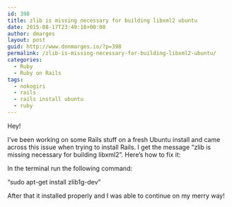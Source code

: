 ```yaml
---
id: 398
title: zlib is missing necessary for building libxml2 ubuntu
date: 2015-08-17T23:49:18+00:00
author: dmarges
layout: post
guid: http://www.donmarges.io/?p=398
permalink: /zlib-is-missing-necessary-for-building-libxml2-ubuntu/
categories:
  - Ruby
  - Ruby on Rails
tags:
  - nokogiri
  - rails
  - rails install ubuntu
  - ruby
---
```

Hey!

I&#8217;ve been working on some Rails stuff on a fresh Ubuntu install and came across this issue when trying to install Rails. I get the message &#8220;zlib is missing necessary for building libxml2&#8221;. Here&#8217;s how to fix it:

In the terminal run the following command:

&#8220;sudo apt-get install zlib1g-dev&#8221;

After that it installed properly and I was able to continue on my merry way!